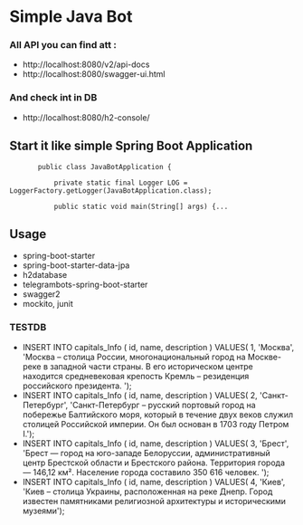 # Simple Java Bot

### All API you can find att :
- http://localhost:8080/v2/api-docs
- http://localhost:8080/swagger-ui.html 
    
### And check int in DB 
- http://localhost:8080/h2-console/
    
## Start it like simple Spring Boot Application
```@SpringBootApplication
       public class JavaBotApplication {
       
           private static final Logger LOG = LoggerFactory.getLogger(JavaBotApplication.class);
       
           public static void main(String[] args) {...
```
           
## Usage 
- spring-boot-starter
- spring-boot-starter-data-jpa
- h2database
- telegrambots-spring-boot-starter
- swagger2
- mockito, junit
    
### TESTDB
- INSERT INTO capitals_Info ( id, name, description )
         VALUES( 1, 'Москва', 'Москва – столица России, многонациональный город на Москве-реке в западной части страны. В его историческом центре находится средневековая крепость Кремль – резиденция российского президента. ');
- INSERT INTO capitals_Info ( id, name, description )
         VALUES( 2, 'Санкт-Петербург', 'Санкт-Петербург – русский портовый город на побережье Балтийского моря, который в течение двух веков служил столицей Российской империи. Он был основан в 1703 году Петром I.');
- INSERT INTO capitals_Info ( id, name, description )
         VALUES( 3, 'Брест', 'Брест — город на юго-западе Белоруссии, административный центр Брестской области и Брестского района. Территория города — 146,12 км². Hаселение города составило 350 616 человек. ');
- INSERT INTO capitals_Info ( id, name, description )
         VALUES( 4, 'Киев', 'Киев – столица Украины, расположенная на реке Днепр. Город известен памятниками религиозной архитектуры и историческими музеями');

